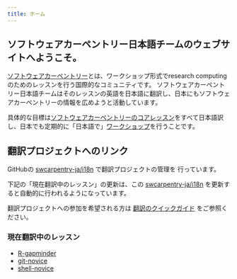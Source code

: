 ```yaml
---
title: ホーム
---
```


## ソフトウェアカーペントリー日本語チームのウェブサイトへようこそ。

[ソフトウェアカーペントリー](https://software-carpentry.org/)とは、ワークショップ形式でresearch computingのためのレッスンを行う国際的なコミュニティです。
ソフトウェアカーペントリー日本語チームはそのレッスンの英語を日本語に翻訳し、日本にもソフトウェアカーペントリーの情報を広めようと活動しています。

具体的な目標は[ソフトウェアカーペントリーのコアレッスン](https://software-carpentry.org/lessons/)をすべて日本語訳し、日本でも定期的に「日本語で」[ワークショップ](https://software-carpentry.org/workshops/)を行うことです。

## 翻訳プロジェクトへのリンク

GitHubの [swcarpentry-ja/i18n](https://github.com/swcarpentry-ja/i18n) で翻訳プロジェクトの管理を
行っています。

下記の「現在翻訳中のレッスン」の更新は、この
[swcarpentry-ja/i18n](https://github.com/swcarpentry-ja/i18n)
を更新すると自動的に行われるようになっています。

翻訳プロジェクトへの参加を希望される方は
[翻訳のクイックガイド](https://swcarpentry-ja.github.io/quickguide_ja.html)
をご参照ください。

### 現在翻訳中のレッスン

- [R-gapminder](https://swcarpentry-ja.github.io/r-novice-gapminder/ja/)
- [git-novice](https://swcarpentry-ja.github.io/git-novice/ja/)
- [shell-novice](https://swcarpentry-ja.github.io/shell-novice/ja/)
